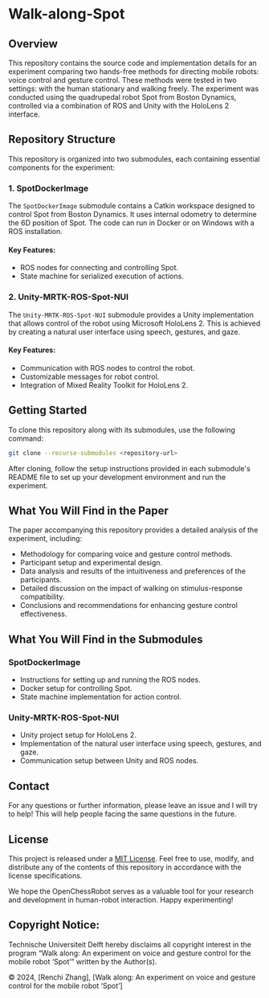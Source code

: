 # Walk-along-Spot

## Overview

This repository contains the source code and implementation details for an experiment comparing two hands-free methods for directing mobile robots: voice control and gesture control. These methods were tested in two settings: with the human stationary and walking freely. The experiment was conducted using the quadrupedal robot Spot from Boston Dynamics, controlled via a combination of ROS and Unity with the HoloLens 2 interface.

## Repository Structure

This repository is organized into two submodules, each containing essential components for the experiment:

### 1. SpotDockerImage

The `SpotDockerImage` submodule contains a Catkin workspace designed to control Spot from Boston Dynamics. It uses internal odometry to determine the 6D position of Spot. The code can run in Docker or on Windows with a ROS installation.

#### Key Features:
- ROS nodes for connecting and controlling Spot.
- State machine for serialized execution of actions.

### 2. Unity-MRTK-ROS-Spot-NUI

The `Unity-MRTK-ROS-Spot-NUI` submodule provides a Unity implementation that allows control of the robot using Microsoft HoloLens 2. This is achieved by creating a natural user interface using speech, gestures, and gaze.

#### Key Features:
- Communication with ROS nodes to control the robot.
- Customizable messages for robot control.
- Integration of Mixed Reality Toolkit for HoloLens 2.

## Getting Started

To clone this repository along with its submodules, use the following command:

```bash
git clone --recurse-submodules <repository-url>
```

After cloning, follow the setup instructions provided in each submodule's README file to set up your development environment and run the experiment.

## What You Will Find in the Paper

The paper accompanying this repository provides a detailed analysis of the experiment, including:
- Methodology for comparing voice and gesture control methods.
- Participant setup and experimental design.
- Data analysis and results of the intuitiveness and preferences of the participants.
- Detailed discussion on the impact of walking on stimulus-response compatibility.
- Conclusions and recommendations for enhancing gesture control effectiveness.

## What You Will Find in the Submodules

### SpotDockerImage
- Instructions for setting up and running the ROS nodes.
- Docker setup for controlling Spot.
- State machine implementation for action control.

### Unity-MRTK-ROS-Spot-NUI
- Unity project setup for HoloLens 2.
- Implementation of the natural user interface using speech, gestures, and gaze.
- Communication setup between Unity and ROS nodes.

## Contact

For any questions or further information, please leave an issue and I will try to help! This will help people facing the same questions in the future. 

## License

This project is released under a [MIT License](#license). Feel free to use, modify, and distribute any of the contents of this repository in accordance with the license specifications.

We hope the OpenChessRobot serves as a valuable tool for your research and development in human-robot interaction. Happy experimenting!

## Copyright Notice:
Technische Universiteit Delft hereby disclaims all copyright interest in the program “Walk along: An experiment on voice and gesture control for the mobile robot ‘Spot’” written by the Author(s). 

© 2024, [Renchi Zhang], [Walk along: An experiment on voice and gesture control for the mobile robot ‘Spot’]
